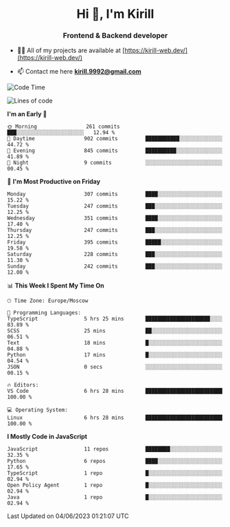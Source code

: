 <h1 align="center">Hi 👋, I'm Kirill</h1>
<h3 align="center">Frontend & Backend developer</h3>

- 👨‍💻 All of my projects are available at [https://kirill-web.dev/](https://kirill-web.dev/)

- 📫 Contact me here **kirill.9992@gmail.com**











<!--START_SECTION:waka-->
![Code Time](http://img.shields.io/badge/Code%20Time-1%2C339%20hrs%2056%20mins-blue)

![Lines of code](https://img.shields.io/badge/From%20Hello%20World%20I%27ve%20Written-2.7%20million%20lines%20of%20code-blue)

**I'm an Early 🐤** 

```text
🌞 Morning                261 commits         ███░░░░░░░░░░░░░░░░░░░░░░   12.94 % 
🌆 Daytime                902 commits         ███████████░░░░░░░░░░░░░░   44.72 % 
🌃 Evening                845 commits         ██████████░░░░░░░░░░░░░░░   41.89 % 
🌙 Night                  9 commits           ░░░░░░░░░░░░░░░░░░░░░░░░░   00.45 % 
```
📅 **I'm Most Productive on Friday** 

```text
Monday                   307 commits         ████░░░░░░░░░░░░░░░░░░░░░   15.22 % 
Tuesday                  247 commits         ███░░░░░░░░░░░░░░░░░░░░░░   12.25 % 
Wednesday                351 commits         ████░░░░░░░░░░░░░░░░░░░░░   17.40 % 
Thursday                 247 commits         ███░░░░░░░░░░░░░░░░░░░░░░   12.25 % 
Friday                   395 commits         █████░░░░░░░░░░░░░░░░░░░░   19.58 % 
Saturday                 228 commits         ███░░░░░░░░░░░░░░░░░░░░░░   11.30 % 
Sunday                   242 commits         ███░░░░░░░░░░░░░░░░░░░░░░   12.00 % 
```


📊 **This Week I Spent My Time On** 

```text
🕑︎ Time Zone: Europe/Moscow

💬 Programming Languages: 
TypeScript               5 hrs 25 mins       █████████████████████░░░░   83.89 % 
SCSS                     25 mins             ██░░░░░░░░░░░░░░░░░░░░░░░   06.51 % 
Text                     18 mins             █░░░░░░░░░░░░░░░░░░░░░░░░   04.88 % 
Python                   17 mins             █░░░░░░░░░░░░░░░░░░░░░░░░   04.54 % 
JSON                     0 secs              ░░░░░░░░░░░░░░░░░░░░░░░░░   00.15 % 

🔥 Editors: 
VS Code                  6 hrs 28 mins       █████████████████████████   100.00 % 

💻 Operating System: 
Linux                    6 hrs 28 mins       █████████████████████████   100.00 % 
```

**I Mostly Code in JavaScript** 

```text
JavaScript               11 repos            ████████░░░░░░░░░░░░░░░░░   32.35 % 
Python                   6 repos             ████░░░░░░░░░░░░░░░░░░░░░   17.65 % 
TypeScript               1 repo              █░░░░░░░░░░░░░░░░░░░░░░░░   02.94 % 
Open Policy Agent        1 repo              █░░░░░░░░░░░░░░░░░░░░░░░░   02.94 % 
Java                     1 repo              █░░░░░░░░░░░░░░░░░░░░░░░░   02.94 % 
```




 Last Updated on 04/06/2023 01:21:07 UTC
<!--END_SECTION:waka-->
